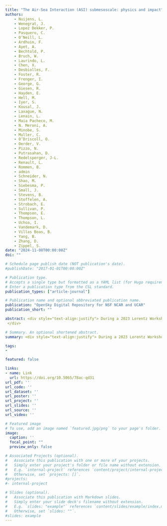 ```yaml
---
title: "The Air-Sea Interaction (ASI) submesoscale: physics and impact"
authors:
    - Nuijens, L.
    - Wenegrat, J.
    - Lopez Dekker, P.
    - Pasquero, C.
    - O’Neill, L.
    - Ardhuin, F.
    - Ayet, A.
    - Bechtold, P.
    - Bruch, W.
    - Laurindo, L.
    - Chen, X.
    - Desbiolles, F.
    - Foster, R.
    - Frenger, I.
    - George, G.
    - Giesen, R.
    - Hayden, E.
    - Hell, M.
    - Iyer, S.
    - Kousal, J.
    - Laxague, N.
    - Lenain, L.
    - Maia Pacheco, M.
    - N. Meroni, A.
    - Minobe, S.
    - Muller, C.
    - O’Driscoll, O.
    - Oerder, V.
    - Pizzo, N.
    - Putrasahan, D.
    - Redelsperger, J-L.
    - Renault, L.
    - Rommen, B.
    - admin
    - Schneider, N.
    - Shao, M.
    - Siebesma, P.
    - Small, J.
    - Stevens, B.
    - Stoffelen, A.
    - Strobach, E.
    - Sullivan, P.
    - Thompson, E.
    - Thompson, L.
    - Uchoa, I.
    - Vandemark, D.
    - Villas Boas, B.
    - Yang, B.
    - Zhang, D.
    - Zippel, S.
date: "2024-11-08T00:00:00Z"
doi: ""

# Schedule page publish date (NOT publication's date).
#publishDate: "2017-01-01T00:00:00Z"

# Publication type.
# Accepts a single type but formatted as a YAML list (for Hugo requirements).
# Enter a publication type from the CSL standard.
publication_types: ["article-journal"]

# Publication name and optional abbreviated publication name.
publication: "OpenSky Digital Repository for NSF NCAR and UCAR"
publication_short: ""

abstract: <div style="text-align:justify"> During a 2023 Lorentz Workshop in Leiden, the Netherlands, a diverse community working in atmospheric and oceanic sciences and in observations and modeling met to discuss emerging ideas and questions on physical air-sea interaction (ASI) processes at the ASI submesoscale, where submesoscale is meant to include both ocean submesoscale and atmosphere mesoscale interactions. This white paper presents a strategy to unravel this emerging research theme, introducing a proposed definition of the ASI submesoscale and a hierarchy of possible interactions, as well as leading challenge questions for different ocean and atmosphere phenomena. It also outlines opportunities to target these questions, inviting the scientific community to take up the challenge to combine efforts across the different disciplines.
 </div>

# Summary. An optional shortened abstract.
summary: <div style="text-align:justify"> During a 2023 Lorentz Workshop in Leiden, the Netherlands, a diverse community working in atmospheric and oceanic sciences and in observations and modeling met to discuss emerging ideas and questions on physical air-sea interaction (ASI) processes at the ASI submesoscale, where submesoscale is meant to include both ocean submesoscale and atmosphere mesoscale interactions. This white paper presents a strategy to unravel this emerging research theme, introducing a proposed definition of the ASI submesoscale and a hierarchy of possible interactions, as well as leading challenge questions for different ocean and atmosphere phenomena. It also outlines opportunities to target these questions, inviting the scientific community to take up the challenge to combine efforts across the different disciplines. </div>

tags:
- 

featured: false

links:
- name: Link
  url: https://doi.org/10.5065/78ac-qd31
url_pdf: ''
url_code: ''
url_dataset: ''
url_poster: ''
url_project: ''
url_slides: ''
url_source: ''
url_video: ''

# Featured image
# To use, add an image named `featured.jpg/png` to your page's folder. 
image:
  caption: ''
  focal_point: ""
  preview_only: false

# Associated Projects (optional).
#   Associate this publication with one or more of your projects.
#   Simply enter your project's folder or file name without extension.
#   E.g. `internal-project` references `content/project/internal-project/index.md`.
#   Otherwise, set `projects: []`.
#projects:
#- internal-project

# Slides (optional).
#   Associate this publication with Markdown slides.
#   Simply enter your slide deck's filename without extension.
#   E.g. `slides: "example"` references `content/slides/example/index.md`.
#   Otherwise, set `slides: ""`.
#slides: example
---
```



<!--
This work is driven by the results in my [previous paper](/publication/conference-paper/) on LLMs.
{{% callout note %}}
Create your slides in Markdown - click the *Slides* button to check out the example.
{{% /callout %}}
Add the publication's **full text** or **supplementary notes** here. You can use rich formatting such as including [code, math, and images](https://docs.hugoblox.com/content/writing-markdown-latex/).
-->